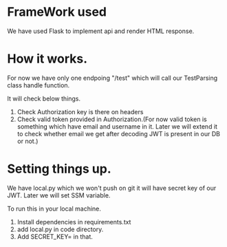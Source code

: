 # FrameWork used
We have used Flask to implement api and render HTML response.

# How it works.
For now we have only one endpoing "/test" which will call our TestParsing class handle function.

It will check below things.
1. Check Authorization key is there on headers
2. Check valid token provided in Authorization.(For now valid token is something which 
have email and username in it. Later we will extend it to check whether email we get after decoding
JWT is present in our DB or not.)

# Setting things up.

We have local.py which we won't push on git it will have secret key of our JWT. Later we will set SSM variable.

To run this in your local machine.
1. Install dependencies in requirements.txt
2. add local.py in code directory.
3. Add SECRET_KEY= in that.